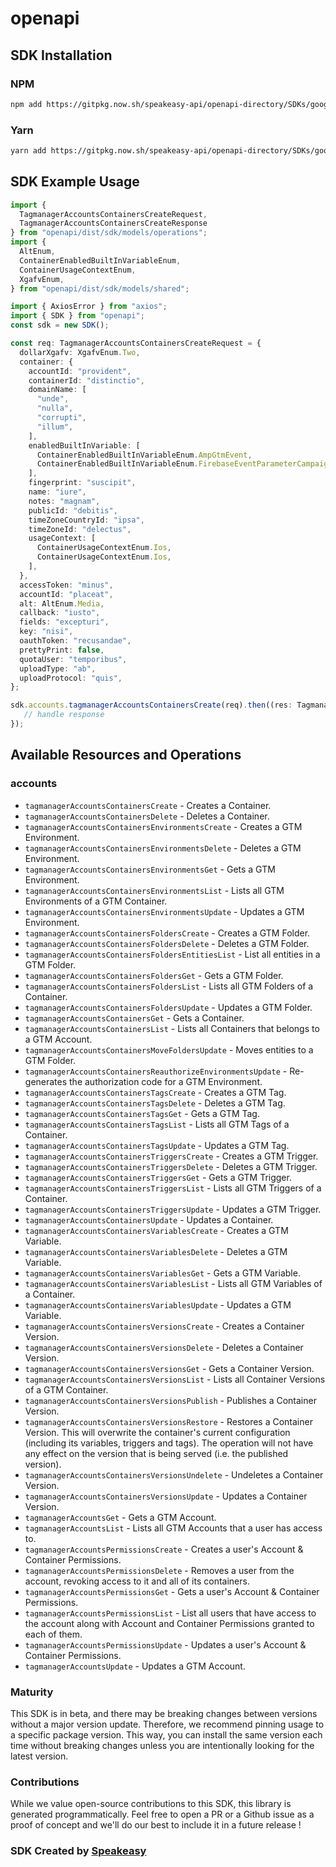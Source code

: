 # openapi

<!-- Start SDK Installation -->
## SDK Installation

### NPM

```bash
npm add https://gitpkg.now.sh/speakeasy-api/openapi-directory/SDKs/googleapis.com/tagmanager/v1/typescript
```

### Yarn

```bash
yarn add https://gitpkg.now.sh/speakeasy-api/openapi-directory/SDKs/googleapis.com/tagmanager/v1/typescript
```
<!-- End SDK Installation -->

## SDK Example Usage
<!-- Start SDK Example Usage -->
```typescript
import {
  TagmanagerAccountsContainersCreateRequest,
  TagmanagerAccountsContainersCreateResponse
} from "openapi/dist/sdk/models/operations";
import {
  AltEnum,
  ContainerEnabledBuiltInVariableEnum,
  ContainerUsageContextEnum,
  XgafvEnum,
} from "openapi/dist/sdk/models/shared";

import { AxiosError } from "axios";
import { SDK } from "openapi";
const sdk = new SDK();

const req: TagmanagerAccountsContainersCreateRequest = {
  dollarXgafv: XgafvEnum.Two,
  container: {
    accountId: "provident",
    containerId: "distinctio",
    domainName: [
      "unde",
      "nulla",
      "corrupti",
      "illum",
    ],
    enabledBuiltInVariable: [
      ContainerEnabledBuiltInVariableEnum.AmpGtmEvent,
      ContainerEnabledBuiltInVariableEnum.FirebaseEventParameterCampaign,
    ],
    fingerprint: "suscipit",
    name: "iure",
    notes: "magnam",
    publicId: "debitis",
    timeZoneCountryId: "ipsa",
    timeZoneId: "delectus",
    usageContext: [
      ContainerUsageContextEnum.Ios,
      ContainerUsageContextEnum.Ios,
    ],
  },
  accessToken: "minus",
  accountId: "placeat",
  alt: AltEnum.Media,
  callback: "iusto",
  fields: "excepturi",
  key: "nisi",
  oauthToken: "recusandae",
  prettyPrint: false,
  quotaUser: "temporibus",
  uploadType: "ab",
  uploadProtocol: "quis",
};

sdk.accounts.tagmanagerAccountsContainersCreate(req).then((res: TagmanagerAccountsContainersCreateResponse | AxiosError) => {
   // handle response
});
```
<!-- End SDK Example Usage -->

<!-- Start SDK Available Operations -->
## Available Resources and Operations


### accounts

* `tagmanagerAccountsContainersCreate` - Creates a Container.
* `tagmanagerAccountsContainersDelete` - Deletes a Container.
* `tagmanagerAccountsContainersEnvironmentsCreate` - Creates a GTM Environment.
* `tagmanagerAccountsContainersEnvironmentsDelete` - Deletes a GTM Environment.
* `tagmanagerAccountsContainersEnvironmentsGet` - Gets a GTM Environment.
* `tagmanagerAccountsContainersEnvironmentsList` - Lists all GTM Environments of a GTM Container.
* `tagmanagerAccountsContainersEnvironmentsUpdate` - Updates a GTM Environment.
* `tagmanagerAccountsContainersFoldersCreate` - Creates a GTM Folder.
* `tagmanagerAccountsContainersFoldersDelete` - Deletes a GTM Folder.
* `tagmanagerAccountsContainersFoldersEntitiesList` - List all entities in a GTM Folder.
* `tagmanagerAccountsContainersFoldersGet` - Gets a GTM Folder.
* `tagmanagerAccountsContainersFoldersList` - Lists all GTM Folders of a Container.
* `tagmanagerAccountsContainersFoldersUpdate` - Updates a GTM Folder.
* `tagmanagerAccountsContainersGet` - Gets a Container.
* `tagmanagerAccountsContainersList` - Lists all Containers that belongs to a GTM Account.
* `tagmanagerAccountsContainersMoveFoldersUpdate` - Moves entities to a GTM Folder.
* `tagmanagerAccountsContainersReauthorizeEnvironmentsUpdate` - Re-generates the authorization code for a GTM Environment.
* `tagmanagerAccountsContainersTagsCreate` - Creates a GTM Tag.
* `tagmanagerAccountsContainersTagsDelete` - Deletes a GTM Tag.
* `tagmanagerAccountsContainersTagsGet` - Gets a GTM Tag.
* `tagmanagerAccountsContainersTagsList` - Lists all GTM Tags of a Container.
* `tagmanagerAccountsContainersTagsUpdate` - Updates a GTM Tag.
* `tagmanagerAccountsContainersTriggersCreate` - Creates a GTM Trigger.
* `tagmanagerAccountsContainersTriggersDelete` - Deletes a GTM Trigger.
* `tagmanagerAccountsContainersTriggersGet` - Gets a GTM Trigger.
* `tagmanagerAccountsContainersTriggersList` - Lists all GTM Triggers of a Container.
* `tagmanagerAccountsContainersTriggersUpdate` - Updates a GTM Trigger.
* `tagmanagerAccountsContainersUpdate` - Updates a Container.
* `tagmanagerAccountsContainersVariablesCreate` - Creates a GTM Variable.
* `tagmanagerAccountsContainersVariablesDelete` - Deletes a GTM Variable.
* `tagmanagerAccountsContainersVariablesGet` - Gets a GTM Variable.
* `tagmanagerAccountsContainersVariablesList` - Lists all GTM Variables of a Container.
* `tagmanagerAccountsContainersVariablesUpdate` - Updates a GTM Variable.
* `tagmanagerAccountsContainersVersionsCreate` - Creates a Container Version.
* `tagmanagerAccountsContainersVersionsDelete` - Deletes a Container Version.
* `tagmanagerAccountsContainersVersionsGet` - Gets a Container Version.
* `tagmanagerAccountsContainersVersionsList` - Lists all Container Versions of a GTM Container.
* `tagmanagerAccountsContainersVersionsPublish` - Publishes a Container Version.
* `tagmanagerAccountsContainersVersionsRestore` - Restores a Container Version. This will overwrite the container's current configuration (including its variables, triggers and tags). The operation will not have any effect on the version that is being served (i.e. the published version).
* `tagmanagerAccountsContainersVersionsUndelete` - Undeletes a Container Version.
* `tagmanagerAccountsContainersVersionsUpdate` - Updates a Container Version.
* `tagmanagerAccountsGet` - Gets a GTM Account.
* `tagmanagerAccountsList` - Lists all GTM Accounts that a user has access to.
* `tagmanagerAccountsPermissionsCreate` - Creates a user's Account & Container Permissions.
* `tagmanagerAccountsPermissionsDelete` - Removes a user from the account, revoking access to it and all of its containers.
* `tagmanagerAccountsPermissionsGet` - Gets a user's Account & Container Permissions.
* `tagmanagerAccountsPermissionsList` - List all users that have access to the account along with Account and Container Permissions granted to each of them.
* `tagmanagerAccountsPermissionsUpdate` - Updates a user's Account & Container Permissions.
* `tagmanagerAccountsUpdate` - Updates a GTM Account.
<!-- End SDK Available Operations -->

### Maturity

This SDK is in beta, and there may be breaking changes between versions without a major version update. Therefore, we recommend pinning usage
to a specific package version. This way, you can install the same version each time without breaking changes unless you are intentionally
looking for the latest version.

### Contributions

While we value open-source contributions to this SDK, this library is generated programmatically.
Feel free to open a PR or a Github issue as a proof of concept and we'll do our best to include it in a future release !

### SDK Created by [Speakeasy](https://docs.speakeasyapi.dev/docs/using-speakeasy/client-sdks)

